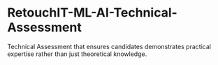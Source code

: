 # RetouchIT-ML-AI-Technical-Assessment
Technical Assessment that ensures candidates demonstrates practical expertise rather than just theoretical knowledge.
